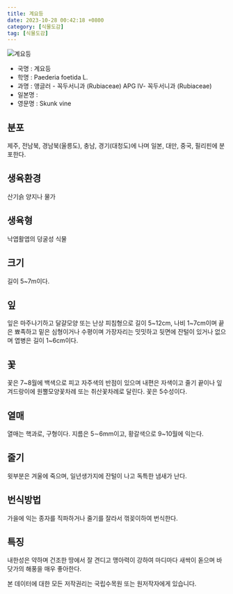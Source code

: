 ```yaml
---
title: 계요등
date: 2023-10-28 00:42:18 +0800
category: [식물도감]
tag: [식물도감]
---
```




![계요등](/fileUpload/plants/basic/Rubiaceae/Paederia/32503/5_th2.JPG)
- 국명 : 계요등
- 학명 : Paederia foetida L.
- 과명 : 앵글러 - 꼭두서니과 (Rubiaceae) APG Ⅳ- 꼭두서니과 (Rubiaceae)
- 일본명 : 
- 영문명 : Skunk vine


## 분포
제주, 전남북, 경남북(울릉도), 충남, 경기(대청도)에 나며 일본, 대만, 중국, 필리핀에 분포한다.
## 생육환경
산기슭 양지나 물가
## 생육형
낙엽활엽의 덩굴성 식물
## 크기
길이 5~7m이다.
## 잎
잎은 마주나기하고 달걀모양 또는 난상 피침형으로 길이 5~12cm, 나비 1~7cm이며 끝은 뾰족하고 밑은 심형이거나 수평이며 가장자리는 밋밋하고 뒷면에 잔털이 있거나 없으며 엽병은 길이 1~6cm이다.
## 꽃
꽃은 7~8월에 백색으로 피고 자주색의 반점이 있으며 내편은 자색이고 줄기 끝이나 잎겨드랑이에 원뿔모양꽃차례 또는 취산꽃차례로 달린다. 꽃은 5수성이다.
## 열매
열매는 핵과로, 구형이다. 지름은 5∼6mm이고, 황갈색으로 9~10월에 익는다.
## 줄기
윗부분은 겨울에 죽으며, 일년생가지에 잔털이 나고 독특한 냄새가 난다.
## 번식방법
가을에 익는 종자를 직파하거나 줄기를 잘라서 꺾꽂이하여 번식한다.
## 특징
내한성은 약하며 건조한 땅에서 잘 견디고 맹아력이 강하여 마디마다 새싹이 돋으며 바닷가의 해풍을 매우 좋아한다.






본 데이터에 대한 모든 저작권리는 국립수목원 또는 원저작자에게 있습니다.
